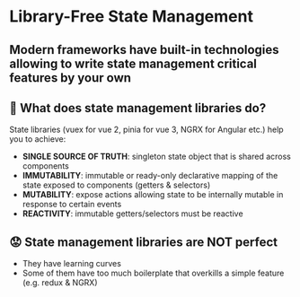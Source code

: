 # Library-Free State Management


## Modern frameworks have built-in technologies allowing to write state management critical features by your own


## :thinking: What does state management libraries do? 
State libraries (vuex for vue 2, pinia for vue 3, NGRX for Angular etc.) help you to achieve:
- **SINGLE SOURCE OF TRUTH**: singleton state object that is shared across components
- **IMMUTABILITY**: immutable or ready-only declarative mapping of the state exposed to components (getters & selectors)
- **MUTABILITY**: expose actions allowing state to be internally mutable in response to certain events
- **REACTIVITY**: immutable getters/selectors must be reactive

## :worried: State management libraries are NOT perfect
- They have learning curves
- Some of them have too much boilerplate that overkills a simple feature (e.g. redux & NGRX)